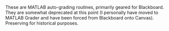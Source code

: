 These are MATLAB auto-grading routines, primarily geared for Blackboard.  
They are somewhat deprecated at this point (I personally have moved to MATLAB Grader
and have been forced from Blackboard onto Canvas).  Preserving for historical
purposes.
